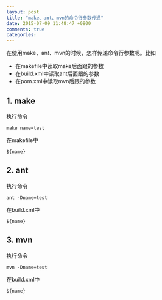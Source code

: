 ```yaml
---
layout: post
title: "make、ant、mvn的命令行参数传递"
date: 2015-07-09 11:48:47 +0800
comments: true
categories: 
---
```


在使用make、ant、mvn的时候，怎样传递命令行参数呢。比如

- 在makefile中读取make后面跟的参数
- 在build.xml中读取ant后面跟的参数
- 在pom.xml中读取mvn后跟的参数

## 1. make

执行命令


	make name=test
在makefile中

	${name}
## 2. ant

执行命令

	ant -Dname=test
在build.xml中

	${name}
## 3. mvn

执行命令

	mvn -Dname=test
在build.xml中

	${name}